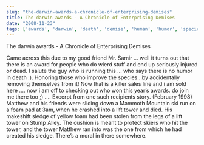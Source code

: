 ```yaml
---
slug: "the-darwin-awards-a-chronicle-of-enterprising-demises"
title: The darwin awards - A Chronicle of Enterprising Demises
date: "2008-11-23"
tags: ['awards', 'darwin', 'death', 'demise', 'human', 'humor', 'species']
---
```

The darwin awards - A Chronicle of Enterprising Demises

Came across this due to my good friend Mr. Samir … well it turns out that there is an award for people who do wierd stuff and end up seriously injured or dead. I salute the guy who is running this … who says there is no humor in death :).
Honoring those who improve the species…by
accidentally removing themselves from it! 
Now that is a killer sales line and i am sold here …. now i am off to checking out who won this year’s awards. do join me there too ;) ….
Excerpt from one such recipients story.
(February 1998) Matthew and his friends were sliding down a Mammoth Mountain ski run on a foam pad at 3am, when he crashed into a lift tower and died. His makeshift sledge of yellow foam had been stolen from the legs of a lift tower on Stump Alley. The cushion is meant to protect skiers who hit the tower, and the tower Matthew ran into was the one from which he had created his sledge. There’s a moral in there somewhere.
